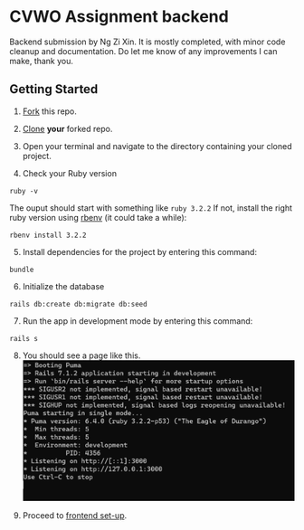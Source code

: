 # CVWO Assignment backend

Backend submission by Ng Zi Xin. It is mostly completed, with minor code cleanup and documentation. Do let me know of any improvements I can make, thank you.

## Getting Started

1. [Fork](https://docs.github.com/en/get-started/quickstart/fork-a-repo#forking-a-repository) this repo.

2. [Clone](https://docs.github.com/en/get-started/quickstart/fork-a-repo#cloning-your-forked-repository) **your** forked repo.

3. Open your terminal and navigate to the directory containing your cloned project.

4. Check your Ruby version
```shell
ruby -v
```
   The ouput should start with something like `ruby 3.2.2`
If not, install the right ruby version using [rbenv](https://github.com/rbenv/rbenv) (it could take a while):
```shell
rbenv install 3.2.2
```

5. Install dependencies for the project by entering this command:
```shell
bundle
```

6. Initialize the database
```shell
rails db:create db:migrate db:seed
```

7. Run the app in development mode by entering this command:
```shell
rails s
```

8. You should see a page like this.
   ![Command Line](public/images/ServeApp.png)

9. Proceed to [frontend set-up](https://github.com/NgZiXin/CVWO-Frontend).

